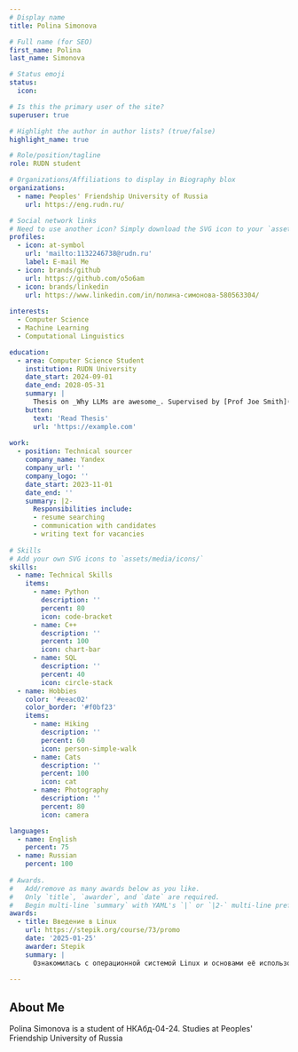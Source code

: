 ```yaml
---
# Display name
title: Polina Simonova

# Full name (for SEO)
first_name: Polina
last_name: Simonova

# Status emoji
status:
  icon:

# Is this the primary user of the site?
superuser: true

# Highlight the author in author lists? (true/false)
highlight_name: true

# Role/position/tagline
role: RUDN student

# Organizations/Affiliations to display in Biography blox
organizations:
  - name: Peoples' Friendship University of Russia
    url: https://eng.rudn.ru/

# Social network links
# Need to use another icon? Simply download the SVG icon to your `assets/media/icons/` folder.
profiles:
  - icon: at-symbol
    url: 'mailto:1132246738@rudn.ru'
    label: E-mail Me
  - icon: brands/github
    url: https://github.com/o5o6am
  - icon: brands/linkedin
    url: https://www.linkedin.com/in/полина-симонова-580563304/
  
interests:
  - Computer Science
  - Machine Learning
  - Computational Linguistics

education:
  - area: Computer Science Student
    institution: RUDN University
    date_start: 2024-09-01
    date_end: 2028-05-31
    summary: |
      Thesis on _Why LLMs are awesome_. Supervised by [Prof Joe Smith](https://example.com). Presented papers at 5 IEEE conferences with the contributions being published in 2 Springer journals.
    button:
      text: 'Read Thesis'
      url: 'https://example.com'
  
work:
  - position: Technical sourcer
    company_name: Yandex
    company_url: ''
    company_logo: ''
    date_start: 2023-11-01
    date_end: ''
    summary: |2-
      Responsibilities include:
      - resume searching
      - communication with candidates
      - writing text for vacancies
  
# Skills
# Add your own SVG icons to `assets/media/icons/`
skills:
  - name: Technical Skills
    items:
      - name: Python
        description: ''
        percent: 80
        icon: code-bracket
      - name: C++
        description: ''
        percent: 100
        icon: chart-bar
      - name: SQL
        description: ''
        percent: 40
        icon: circle-stack
  - name: Hobbies
    color: '#eeac02'
    color_border: '#f0bf23'
    items:
      - name: Hiking
        description: ''
        percent: 60
        icon: person-simple-walk
      - name: Cats
        description: ''
        percent: 100
        icon: cat
      - name: Photography
        description: ''
        percent: 80
        icon: camera

languages:
  - name: English
    percent: 75
  - name: Russian
    percent: 100
 
# Awards.
#   Add/remove as many awards below as you like.
#   Only `title`, `awarder`, and `date` are required.
#   Begin multi-line `summary` with YAML's `|` or `|2-` multi-line prefix and indent 2 spaces below.
awards:
  - title: Введение в Linux
    url: https://stepik.org/course/73/promo
    date: '2025-01-25'
    awarder: Stepik
    summary: |
      Ознакомилась с операционной системой Linux и основами её использования. В рамках курса установила Linux на компьютер, поработала в терминале, зашла на удаленный сервер и рассмотрела еще несколько продвинутых тем.
  
---
```


## About Me

Polina Simonova is a student of НКАбд-04-24. Studies at Peoples' Friendship University of Russia
